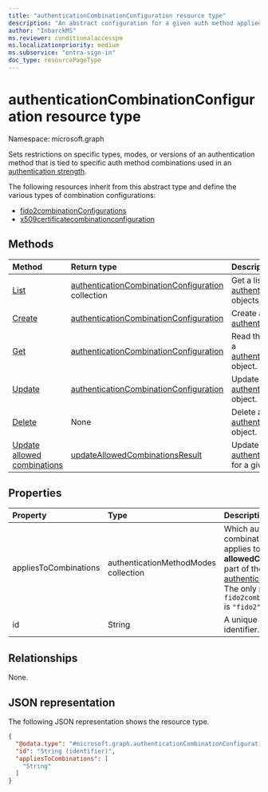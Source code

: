 ```yaml
---
title: "authenticationCombinationConfiguration resource type"
description: "An abstract configuration for a given auth method applied to certain combinations. "
author: "InbarckMS"
ms.reviewer: conditionalaccesspm
ms.localizationpriority: medium
ms.subservice: "entra-sign-in"
doc_type: resourcePageType
---
```


# authenticationCombinationConfiguration resource type

Namespace: microsoft.graph

Sets restrictions on specific types, modes, or versions of an authentication method that is tied to specific auth method combinations used in an [authentication strength](authenticationstrengths-overview.md).

The following resources inherit from this abstract type and define the various types of combination configurations:
* [fido2combinationConfigurations](fido2combinationconfiguration.md) 
* [x509certificatecombinationconfiguration](x509certificatecombinationconfiguration.md)

## Methods
|Method|Return type|Description|
|:---|:---|:---|
|[List](../api/authenticationstrengthpolicy-list-combinationconfigurations.md)|[authenticationCombinationConfiguration](../resources/authenticationcombinationconfiguration.md) collection|Get a list of the [authenticationCombinationConfiguration](../resources/authenticationcombinationconfiguration.md) objects and their properties.|
|[Create](../api/authenticationstrengthpolicy-post-combinationconfigurations.md)|[authenticationCombinationConfiguration](../resources/authenticationcombinationconfiguration.md)| Create a new [authenticationCombinationConfiguration](../resources/authenticationcombinationconfiguration.md) |
|[Get](../api/authenticationcombinationconfiguration-get.md)|[authenticationCombinationConfiguration](../resources/authenticationcombinationconfiguration.md)|Read the properties and relationships of a [authenticationCombinationConfiguration](../resources/authenticationcombinationconfiguration.md) object.|
|[Update](../api/authenticationcombinationconfiguration-update.md)|[authenticationCombinationConfiguration](../resources/authenticationcombinationconfiguration.md)|Update the properties of an [authenticationCombinationConfiguration](../resources/authenticationcombinationconfiguration.md) object.|
|[Delete](../api/authenticationstrengthpolicy-delete-combinationconfigurations.md)|None|Delete an [authenticationCombinationConfiguration](../resources/authenticationcombinationconfiguration.md) object.|
|[Update allowed combinations](../api/authenticationstrengthpolicy-updateallowedcombinations.md) |[updateAllowedCombinationsResult](../resources/updateallowedcombinationsresult.md)|Update the allowed [authenticationCombinationConfiguration](../resources/authenticationcombinationconfiguration.md) for a given [authenticationStrengthPolicy](../resources/authenticationstrengthpolicy.md).|

## Properties
|Property|Type|Description|
|:---|:---|:---|
|appliesToCombinations|authenticationMethodModes collection|Which authentication method combinations this configuration applies to. Must be an **allowedCombinations** object, part of the [authenticationStrengthPolicy](../resources/authenticationstrengthpolicy.md). The only possible value for `fido2combinationConfigurations` is `"fido2"`.|
|id|String|A unique system-generated identifier.|

## Relationships
None.

## JSON representation
The following JSON representation shows the resource type.
<!-- {
  "blockType": "resource",
  "keyProperty": "id",
  "@odata.type": "microsoft.graph.authenticationCombinationConfiguration",
  "openType": false
}
-->
``` json
{
  "@odata.type": "#microsoft.graph.authenticationCombinationConfiguration",
  "id": "String (identifier)",
  "appliesToCombinations": [
    "String"
  ]
}
```
